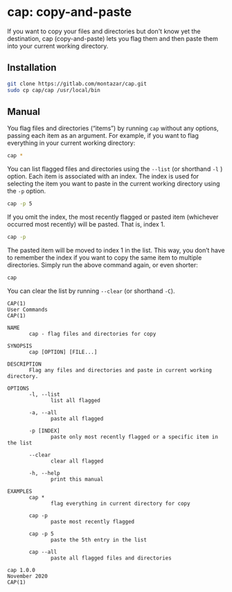 # cap: copy-and-paste

If you want to copy your files and directories but don't know yet the destination, cap (copy-and-paste) lets you flag them and then paste them into your current working directory.

## Installation

```bash
git clone https://gitlab.com/montazar/cap.git
sudo cp cap/cap /usr/local/bin
```

## Manual

You flag files and directories (“items”) by running `cap` without any options, passing each item as an argument. For example, if you want to flag everything in your current working directory:

```bash
cap *
```

You can list flagged files and directories using the `--list` (or shorthand `-l` ) option. Each item is associated with an index. The index is used for selecting the item you want to paste in the current working directory using the `-p` option.

```bash
cap -p 5
```

 If you omit the index, the most recently flagged or pasted item (whichever occurred most recently) will be pasted. That is, index 1.

```bash
cap -p
```

The pasted item will be moved to index 1 in the list. This way, you don’t have to remember the index if you want to copy the same item to multiple directories. Simply run the above command again, or even shorter:

```bash
cap
```

You can clear the list by running `--clear` (or shorthand `-C`).



```
CAP(1)                                                                                User Commands                                                                                CAP(1)

NAME
       cap - flag files and directories for copy

SYNOPSIS
       cap [OPTION] [FILE...]

DESCRIPTION
       Flag any files and directories and paste in current working directory.

OPTIONS
       -l, --list
              list all flagged

       -a, --all
              paste all flagged

       -p [INDEX]
              paste only most recently flagged or a specific item in the list

       --clear
              clear all flagged

       -h, --help
              print this manual

EXAMPLES
       cap *  
        	  flag everything in current directory for copy

       cap -p 
       		  paste most recently flagged

       cap -p 5
              paste the 5th entry in the list

       cap --all
              paste all flagged files and directories

cap 1.0.0                                                                             November 2020                                                                                CAP(1)

```

